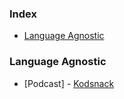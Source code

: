### Index
* [Language Agnostic](#language-agnostic)
 
### Language Agnostic
* [Podcast] - [Kodsnack](http://kodsnack.se)
